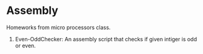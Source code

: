# Assembly
Homeworks from micro processors class.

1. Even-OddChecker: An assembly script that checks if given intiger is odd or even.

